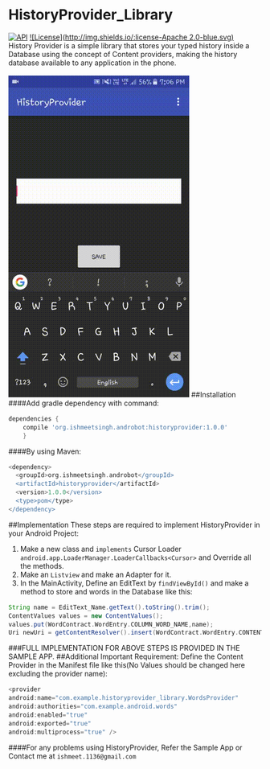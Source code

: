 # HistoryProvider_Library
[![API](https://img.shields.io/badge/API-10%2B-orange.svg?style=flat)](https://android-arsenal.com/api?level=10)
[![License](http://img.shields.io/:license-Apache 2.0-blue.svg)](http://www.apache.org/licenses/LICENSE-2.0.html)<br/>
History Provider is a simple library that stores your typed history inside a Database using the concept of Content providers, making the history database available to any application in the phone.<br/><br/>
![alt tag](https://github.com/Ishmeetsingh97/HistoryProvider_Library/blob/master/HistoryProvider.gif)
##Installation
####Add gradle dependency with command:
```groovy
dependencies {
    compile 'org.ishmeetsingh.androbot:historyprovider:1.0.0'
    }
```
####By using Maven:
```groovy
<dependency>
  <groupId>org.ishmeetsingh.androbot</groupId>
  <artifactId>historyprovider</artifactId>
  <version>1.0.0</version>
  <type>pom</type>
</dependency>
```
##Implementation
These steps are required to implement HistoryProvider in your Android Project:<br/>
1. Make a new class and `implements` Cursor Loader `android.app.LoaderManager.LoaderCallbacks<Cursor>` and Override all the methods.<br/>
2. Make an `Listview` and make an Adapter for it.<br/>
3. In the MainActivity, Define an EditText by `findViewById()`  and make a method to store and words in the Database like this:<br/>
```groovy
String name = EditText_Name.getText().toString().trim();
ContentValues values = new ContentValues();
values.put(WordContract.WordEntry.COLUMN_WORD_NAME,name);
Uri newUri = getContentResolver().insert(WordContract.WordEntry.CONTENT_URI, values);
```
###FULL IMPLEMENTATION FOR ABOVE STEPS IS PROVIDED IN THE SAMPLE APP.
##Additional Important Requirement:
 Define the Content Provider in the Manifest file like this(No Values should be changed here excluding the provider name):
```groovy
<provider
android:name="com.example.historyprovider_library.WordsProvider"
android:authorities="com.example.android.words"
android:enabled="true"
android:exported="true"
android:multiprocess="true" />
```
####For any problems using HistoryProvider, Refer the Sample App or Contact me at `ishmeet.1136@gmail.com`
